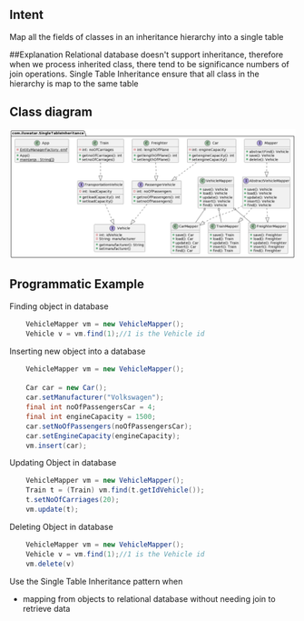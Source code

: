 

## Intent

Map all the fields of classes in an inheritance hierarchy into a single table

##Explanation
Relational database doesn't support inheritance, therefore when we process inherited class, there tend to be significance numbers of join operations.
Single Table Inheritance ensure that all class in the hierarchy is map to the same table

## Class diagram

![alt text](./etc/SingleTableInheritance.png "Single Table Inheritance pattern class diagram")

## Programmatic Example

Finding object in database
```java
    VehicleMapper vm = new VehicleMapper();
    Vehicle v = vm.find(1);//1 is the Vehicle id
```
Inserting new object into a database
```java
    VehicleMapper vm = new VehicleMapper();

    Car car = new Car();
    car.setManufacturer("Volkswagen");
    final int noOfPassengersCar = 4;
    final int engineCapacity = 1500;
    car.setNoOfPassengers(noOfPassengersCar);
    car.setEngineCapacity(engineCapacity);
    vm.insert(car);
```

Updating Object in database
```java
    VehicleMapper vm = new VehicleMapper();
    Train t = (Train) vm.find(t.getIdVehicle());
    t.setNoOfCarriages(20);
    vm.update(t);
```

Deleting Object in database
```java
    VehicleMapper vm = new VehicleMapper();
    Vehicle v = vm.find(1);//1 is the Vehicle id
    vm.delete(v)
```

Use the Single Table Inheritance pattern when

* mapping from objects to relational database without needing join to retrieve data


